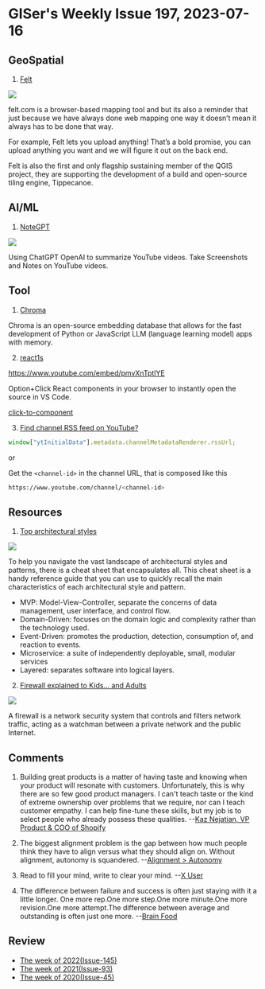 # GISer's Weekly Issue 197, 2023-07-16

## GeoSpatial

1. [Felt](https://felt.com/)

![](https://assets.website-files.com/610b3b739dae2ec5c91c8b4a/63f94d2aac335213bafe912d_Consulting-p-1080.png)

felt.com is a browser-based mapping tool and but its also a reminder that just because we have always done web mapping one way it doesn’t mean it always has to be done that way.

For example, Felt lets you upload anything! That’s a bold promise, you can upload anything you want and we will figure it out on the back end.

Felt is also the first and only flagship sustaining member of the QGIS project, they are supporting the development of a build and open-source tiling engine, Tippecanoe.

## AI/ML

1. [NoteGPT](https://chrome.google.com/webstore/detail/notegpt-summary-with-chat/baecjmoceaobpnffgnlkloccenkoibbb)

![](https://lh3.googleusercontent.com/A0CFSv4B5crWsOC5VDxOvJP9NcbjC_VszHpE82hT5GMMdEa-Id2V_PCuCWNY4VIzLTPmLnVB_MAHFXEwQ2L_XsvT=w640-h400-e365-rj-sc0x00ffffff)

Using ChatGPT OpenAI to summarize YouTube videos. Take Screenshots and Notes on YouTube videos.

## Tool

1. [Chroma](https://github.com/chroma-core/chroma)

Chroma is an open-source embedding database that allows for the fast development of Python or JavaScript LLM (language learning model) apps with memory.

2. [react1s](https://github.com/aaamoon/react1s)

https://www.youtube.com/embed/pmvXnTptlYE

Option+Click React components in your browser to instantly open the source in VS Code.

[click-to-component](https://github.com/ericclemmons/click-to-component)

3. [Find channel RSS feed on YouTube?](https://webapps.stackexchange.com/questions/111680/how-to-find-channel-rss-feed-on-youtube)

```ts
window["ytInitialData"].metadata.channelMetadataRenderer.rssUrl;
```

or

Get the `<channel-id>` in the channel URL, that is composed like this

```zsh
https://www.youtube.com/channel/<channel-id>
```

## Resources

1. [Top architectural styles](https://blog.bytebytego.com/i/134910710/top-architectural-styles)

![](https://substackcdn.com/image/fetch/w_1456,c_limit,f_webp,q_auto:good,fl_progressive:steep/https%3A%2F%2Fsubstack-post-media.s3.amazonaws.com%2Fpublic%2Fimages%2F658ccb8c-bd4f-4803-b5f0-05920d1554a0_1280x1810.jpeg)

To help you navigate the vast landscape of architectural styles and patterns, there is a cheat sheet that encapsulates all. This cheat sheet is a handy reference guide that you can use to quickly recall the main characteristics of each architectural style and pattern.

- MVP: Model-View-Controller, separate the concerns of data management, user interface, and control flow.
- Domain-Driven: focuses on the domain logic and complexity rather than the technology used.
- Event-Driven: promotes the production, detection, consumption of, and reaction to events.
- Microservice: a suite of independently deployable, small, modular services
- Layered: separates software into logical layers.

2. [Firewall explained to Kids… and Adults](https://blog.bytebytego.com/i/134910710/firewall-explained-to-kids-and-adults)

![](https://substackcdn.com/image/fetch/w_1456,c_limit,f_webp,q_auto:good,fl_progressive:steep/https%3A%2F%2Fsubstack-post-media.s3.amazonaws.com%2Fpublic%2Fimages%2F89c38b43-ca19-49ea-a91b-e7de8636707d_1992x1536.jpeg)

A firewall is a network security system that controls and filters network traffic, acting as a watchman between a private network and the public Internet.

## Comments

1. Building great products is a matter of having taste and knowing when your product will resonate with customers. Unfortunately, this is why there are so few good product managers. I can't teach taste or the kind of extreme ownership over problems that we require, nor can I teach customer empathy. I can help fine-tune these skills, but my job is to select people who already possess these qualities.
   --[Kaz Nejatian, VP Product & COO of Shopify](https://creatoreconomy.so/p/kaz-coo-shopify-craft-and-no-meetings)

2. The biggest alignment problem is the gap between how much people think they have to align versus what they should align on. Without alignment, autonomy is squandered.
   --[Alignment > Autonomy](https://buildrightside.com/autonomy-alignment)

3. Read to fill your mind, write to clear your mind.
   --[X User](https://twitter.com/fortelabs/status/1676898356960927747)

4. The difference between failure and success is often just staying with it a little longer. One more rep.One more step.One more minute.One more revision.One more attempt.The difference between average and outstanding is often just one more.
   --[Brain Food](https://fs.blog/brain-food/july-16-2023/)

## Review

- [The week of 2022(Issue-145)](../2022/issue-145.md)
- [The week of 2021(Issue-93)](../2021/issue-93.md)
- [The week of 2020(Issue-45)](../2020/issue-45.md)
